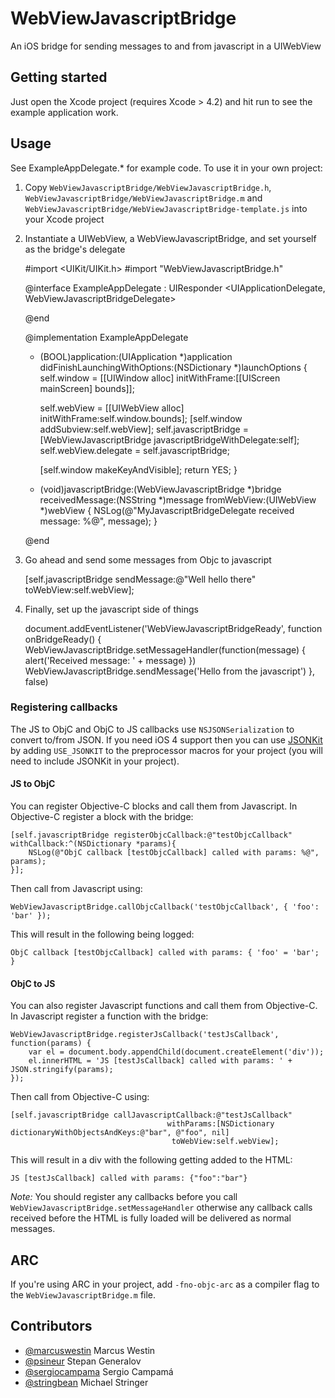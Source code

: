 WebViewJavascriptBridge
=======================

An iOS bridge for sending messages to and from javascript in a UIWebView

Getting started
---------------

Just open the Xcode project (requires Xcode > 4.2) and hit run to see the example application work.

Usage
-----

See ExampleAppDelegate.* for example code. To use it in your own project:

1) Copy `WebViewJavascriptBridge/WebViewJavascriptBridge.h`, `WebViewJavascriptBridge/WebViewJavascriptBridge.m` and `WebViewJavascriptBridge/WebViewJavascriptBridge-template.js` into your Xcode project

2) Instantiate a UIWebView, a WebViewJavascriptBridge, and set yourself as the bridge's delegate

	#import <UIKit/UIKit.h>
	#import "WebViewJavascriptBridge.h"

	@interface ExampleAppDelegate : UIResponder <UIApplicationDelegate, WebViewJavascriptBridgeDelegate>
	
	@end
	
	@implementation ExampleAppDelegate
	
	- (BOOL)application:(UIApplication *)application didFinishLaunchingWithOptions:(NSDictionary *)launchOptions
	{
	    self.window = [[UIWindow alloc] initWithFrame:[[UIScreen mainScreen] bounds]];
		
	    self.webView = [[UIWebView alloc] initWithFrame:self.window.bounds];
	    [self.window addSubview:self.webView];
	    self.javascriptBridge = [WebViewJavascriptBridge javascriptBridgeWithDelegate:self];
	    self.webView.delegate = self.javascriptBridge;
		
	    [self.window makeKeyAndVisible];
	    return YES;
	}

	- (void)javascriptBridge:(WebViewJavascriptBridge *)bridge receivedMessage:(NSString *)message fromWebView:(UIWebView *)webView 
	{
	    NSLog(@"MyJavascriptBridgeDelegate received message: %@", message);
	}

	@end

3) Go ahead and send some messages from Objc to javascript

	[self.javascriptBridge sendMessage:@"Well hello there" toWebView:self.webView];

4) Finally, set up the javascript side of things
	
	document.addEventListener('WebViewJavascriptBridgeReady', function onBridgeReady() {
		WebViewJavascriptBridge.setMessageHandler(function(message) {
			alert('Received message: ' + message)
		})
		WebViewJavascriptBridge.sendMessage('Hello from the javascript')
	}, false)

### Registering callbacks

The JS to ObjC and ObjC to JS callbacks use `NSJSONSerialization` to convert to/from JSON. If you need iOS 4 support then you can use [JSONKit](https://github.com/johnezang/JSONKit/) by adding `USE_JSONKIT` to the preprocessor macros for your project (you will need to include JSONKit in your project).

#### JS to ObjC

You can register Objective-C blocks and call them from Javascript. In Objective-C register a block with the bridge:

    [self.javascriptBridge registerObjcCallback:@"testObjcCallback" withCallback:^(NSDictionary *params){
        NSLog(@"ObjC callback [testObjcCallback] called with params: %@", params);
    }];

Then call from Javascript using:

    WebViewJavascriptBridge.callObjcCallback('testObjcCallback', { 'foo': 'bar' });

This will result in the following being logged:

    ObjC callback [testObjcCallback] called with params: { 'foo' = 'bar'; }

#### ObjC to JS

You can also register Javascript functions and call them from Objective-C. In Javascript register a function with the bridge:

    WebViewJavascriptBridge.registerJsCallback('testJsCallback', function(params) {
        var el = document.body.appendChild(document.createElement('div'));
        el.innerHTML = 'JS [testJsCallback] called with params: ' + JSON.stringify(params);
    });

Then call from Objective-C using:

    [self.javascriptBridge callJavascriptCallback:@"testJsCallback"
                                       withParams:[NSDictionary dictionaryWithObjectsAndKeys:@"bar", @"foo", nil]
                                        toWebView:self.webView];

This will result in a div with the following getting added to the HTML:

    JS [testJsCallback] called with params: {"foo":"bar"}

*Note:* You should register any callbacks before you call `WebViewJavascriptBridge.setMessageHandler` otherwise any callback calls received before the HTML is fully loaded will be delivered as normal messages.

ARC
---
If you're using ARC in your project, add `-fno-objc-arc` as a compiler flag to the `WebViewJavascriptBridge.m` file.

Contributors
------------

- [@marcuswestin](https://github.com/marcuswestin) Marcus Westin
- [@psineur](https://github.com/psineur) Stepan Generalov
- [@sergiocampama](https://github.com/sergiocampama) Sergio Campamá
- [@stringbean](https://github.com/stringbean) Michael Stringer
